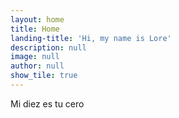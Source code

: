 ```yaml
---
layout: home
title: Home
landing-title: 'Hi, my name is Lore'
description: null
image: null
author: null
show_tile: true
---
```

Mi diez es tu cero
